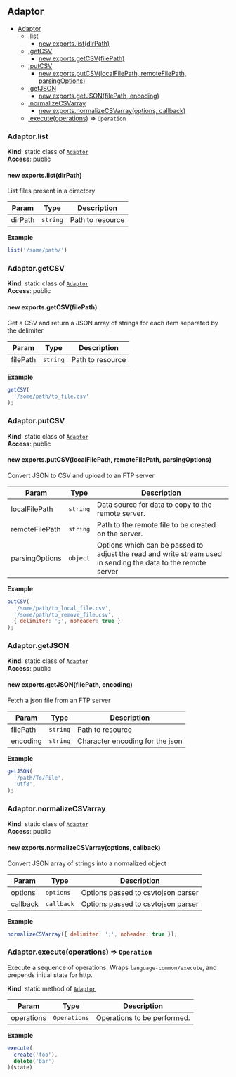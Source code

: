<a name="module_Adaptor"></a>

## Adaptor

* [Adaptor](#module_Adaptor)
    * [.list](#module_Adaptor.list)
        * [new exports.list(dirPath)](#new_module_Adaptor.list_new)
    * [.getCSV](#module_Adaptor.getCSV)
        * [new exports.getCSV(filePath)](#new_module_Adaptor.getCSV_new)
    * [.putCSV](#module_Adaptor.putCSV)
        * [new exports.putCSV(localFilePath, remoteFilePath, parsingOptions)](#new_module_Adaptor.putCSV_new)
    * [.getJSON](#module_Adaptor.getJSON)
        * [new exports.getJSON(filePath, encoding)](#new_module_Adaptor.getJSON_new)
    * [.normalizeCSVarray](#module_Adaptor.normalizeCSVarray)
        * [new exports.normalizeCSVarray(options, callback)](#new_module_Adaptor.normalizeCSVarray_new)
    * [.execute(operations)](#module_Adaptor.execute) ⇒ <code>Operation</code>

<a name="module_Adaptor.list"></a>

### Adaptor.list
**Kind**: static class of [<code>Adaptor</code>](#module_Adaptor)  
**Access**: public  
<a name="new_module_Adaptor.list_new"></a>

#### new exports.list(dirPath)
List files present in a directory


| Param | Type | Description |
| --- | --- | --- |
| dirPath | <code>string</code> | Path to resource |

**Example**  
```js
list('/some/path/')
```
<a name="module_Adaptor.getCSV"></a>

### Adaptor.getCSV
**Kind**: static class of [<code>Adaptor</code>](#module_Adaptor)  
**Access**: public  
<a name="new_module_Adaptor.getCSV_new"></a>

#### new exports.getCSV(filePath)
Get a CSV and return a JSON array of strings for each item separated by the delimiter


| Param | Type | Description |
| --- | --- | --- |
| filePath | <code>string</code> | Path to resource |

**Example**  
```js
getCSV(
  '/some/path/to_file.csv'
);
```
<a name="module_Adaptor.putCSV"></a>

### Adaptor.putCSV
**Kind**: static class of [<code>Adaptor</code>](#module_Adaptor)  
**Access**: public  
<a name="new_module_Adaptor.putCSV_new"></a>

#### new exports.putCSV(localFilePath, remoteFilePath, parsingOptions)
Convert JSON to CSV and upload to an FTP server


| Param | Type | Description |
| --- | --- | --- |
| localFilePath | <code>string</code> | Data source for data to copy to the remote server. |
| remoteFilePath | <code>string</code> | Path to the remote file to be created on the server. |
| parsingOptions | <code>object</code> | Options which can be passed to adjust the read and write stream used in sending the data to the remote server |

**Example**  
```js
putCSV(
  '/some/path/to_local_file.csv',
  '/some/path/to_remove_file.csv',
  { delimiter: ';', noheader: true }
);
```
<a name="module_Adaptor.getJSON"></a>

### Adaptor.getJSON
**Kind**: static class of [<code>Adaptor</code>](#module_Adaptor)  
**Access**: public  
<a name="new_module_Adaptor.getJSON_new"></a>

#### new exports.getJSON(filePath, encoding)
Fetch a json file from an FTP server


| Param | Type | Description |
| --- | --- | --- |
| filePath | <code>string</code> | Path to resource |
| encoding | <code>string</code> | Character encoding for the json |

**Example**  
```js
getJSON(
  '/path/To/File',
  'utf8',
);
```
<a name="module_Adaptor.normalizeCSVarray"></a>

### Adaptor.normalizeCSVarray
**Kind**: static class of [<code>Adaptor</code>](#module_Adaptor)  
**Access**: public  
<a name="new_module_Adaptor.normalizeCSVarray_new"></a>

#### new exports.normalizeCSVarray(options, callback)
Convert JSON array of strings into a normalized object


| Param | Type | Description |
| --- | --- | --- |
| options | <code>options</code> | Options passed to csvtojson parser |
| callback | <code>callback</code> | Options passed to csvtojson parser |

**Example**  
```js
normalizeCSVarray({ delimiter: ';', noheader: true });
```
<a name="module_Adaptor.execute"></a>

### Adaptor.execute(operations) ⇒ <code>Operation</code>
Execute a sequence of operations.
Wraps `language-common/execute`, and prepends initial state for http.

**Kind**: static method of [<code>Adaptor</code>](#module_Adaptor)  

| Param | Type | Description |
| --- | --- | --- |
| operations | <code>Operations</code> | Operations to be performed. |

**Example**  
```js
execute(
  create('foo'),
  delete('bar')
)(state)
```
